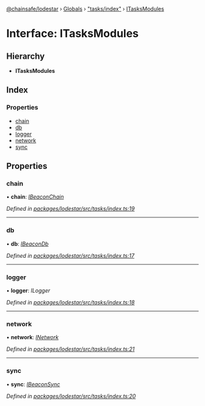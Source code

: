 [@chainsafe/lodestar](../README.md) › [Globals](../globals.md) › ["tasks/index"](../modules/_tasks_index_.md) › [ITasksModules](_tasks_index_.itasksmodules.md)

# Interface: ITasksModules

## Hierarchy

* **ITasksModules**

## Index

### Properties

* [chain](_tasks_index_.itasksmodules.md#chain)
* [db](_tasks_index_.itasksmodules.md#db)
* [logger](_tasks_index_.itasksmodules.md#logger)
* [network](_tasks_index_.itasksmodules.md#network)
* [sync](_tasks_index_.itasksmodules.md#sync)

## Properties

###  chain

• **chain**: *[IBeaconChain](_chain_interface_.ibeaconchain.md)*

*Defined in [packages/lodestar/src/tasks/index.ts:19](https://github.com/ChainSafe/lodestar/blob/b8a1302c0/packages/lodestar/src/tasks/index.ts#L19)*

___

###  db

• **db**: *[IBeaconDb](_db_api_beacon_interface_.ibeacondb.md)*

*Defined in [packages/lodestar/src/tasks/index.ts:17](https://github.com/ChainSafe/lodestar/blob/b8a1302c0/packages/lodestar/src/tasks/index.ts#L17)*

___

###  logger

• **logger**: *ILogger*

*Defined in [packages/lodestar/src/tasks/index.ts:18](https://github.com/ChainSafe/lodestar/blob/b8a1302c0/packages/lodestar/src/tasks/index.ts#L18)*

___

###  network

• **network**: *[INetwork](_network_interface_.inetwork.md)*

*Defined in [packages/lodestar/src/tasks/index.ts:21](https://github.com/ChainSafe/lodestar/blob/b8a1302c0/packages/lodestar/src/tasks/index.ts#L21)*

___

###  sync

• **sync**: *[IBeaconSync](_sync_interface_.ibeaconsync.md)*

*Defined in [packages/lodestar/src/tasks/index.ts:20](https://github.com/ChainSafe/lodestar/blob/b8a1302c0/packages/lodestar/src/tasks/index.ts#L20)*
